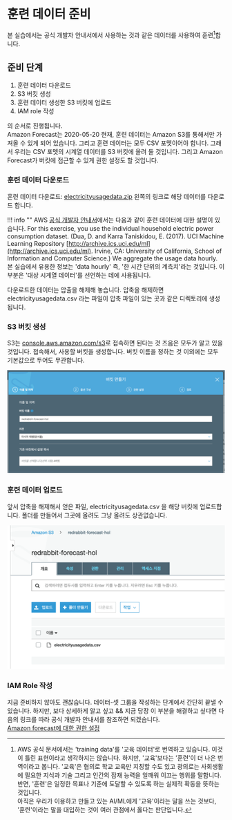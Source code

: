 # 훈련 데이터 준비

본 실습에서는 공식 개발자 안내서에서 사용하는 것과 같은 데이터를 사용하여 훈련[^1]합니다.

[^1]:  AWS 공식 문서에서는 'training data'를 '교육 데이터'로 번역하고 있습니다.
  이것이 틀린 표현이라고 생각하지는 않습니다. 하지만, '교육'보다는 '훈련'이 더 나은 번역이라고 봅니다.
  '교육'은 협의로 학교 교육만 지칭할 수도 있고 광의로는 사회생활에 필요한 지식과 기술 그리고 인간의 잠재
  능력을 일깨워 이끄는 행위를 말합니다. 반면, '훈련'은 일정한 목표나 기준에 도달할 수 있도록 하는
  실제적 확동을 뜻하는 것입니다.  
  아직은 우리가 이용하고 만들고 있는 AI/ML에게 '교육'이라는 말을 쓰는 것보다, '훈련'이라는 말을
  대입하는 것이 여러 관점에서 옳다는 판단입니다.

## 준비 단계

1. 훈련 데이터 다운로드
2. S3 버킷 생성
3. 훈련 데이터 생성한 S3 버킷에 업로드
4. IAM role 작성

의 순서로 진행됩니다.  
Amazon Forecast는 2020-05-20 현재, 훈련 데이터는 Amazon S3를 통해서만 가져올 수 있게 되어 있습니다.
그리고 훈련 데이터는 모두 CSV 포멧이어야 합니다. 그래서 우리는 CSV 포멧의 시계열 데이터를 S3 버킷에 올려 둘 것입니다. 그리고 Amazon Forecast가 버킷에 접근할 수 있게 권한 설정도 할 것입니다.

### 훈련 데이터 다운로드

훈련 데이터 다운로드: [electricityusagedata.zip](https://docs.aws.amazon.com/forecast/latest/dg/samples/electricityusagedata.zip) 왼쪽의 링크로 해당 데이터를 다운로드 합니다.

!!! info ""
    AWS [공식 개발자 안내서](https://docs.aws.amazon.com/forecast/latest/dg/getting-started.html#gs-upload-data-to-s3)에서는 다음과 같이 훈련 데이터에 대한 설명이 있습니다.
    For this exercise, you use the individual household electric power consumption dataset. (Dua, D. and Karra Taniskidou, E. (2017). UCI Machine Learning Repository [http://archive.ics.uci.edu/ml](http://archive.ics.uci.edu/ml). Irvine, CA: University of California, School of Information and Computer Science.) We aggregate the usage data hourly.  
    본 실습에서 유용한 정보는 'data hourly' 즉, '한 시간 단위의 계측치'라는 것입니다.
    이 부분은 '대상 시계열 데이터'를 선언하는 데에 사용됩니다.

다운로드한 데이터는 압출을 해제해 놓습니다. 압축을 해제하면 electricityusagedata.csv 라는 파일이
압축 파일이 있는 곳과 같은 디렉토리에 생성됩니다.

### S3 버킷 생성

S3는 [console.aws.amazon.com/s3](https://console.aws.amazon.com/s3)로 접속하면
된다는 것 즈음은 모두가 알고 있을 것입니다. 접속해서, 사용할 버킷을 생성합니다. 버킷 이름을 정하는 것
이외에는 모두 기본값으로 두어도 무관합니다.

![create S3 bucket](./steps/00-01-create-s3-bucket.png)

### 훈련 데이터 업로드

앞서 압축을 해제해서 얻은 파일, electricityusagedata.csv 을 해당 버킷에 업로드합니다.
폴더를 만들어서 그곳에 올려도 그냥 올려도 상관없습니다.

![upload training data on S3 bucket](./steps/00-02-upload-training-data.png)

### IAM Role 작성

지금 준비하지 않아도 괜찮습니다. 데이터-셋 그룹을 작성하는 단계에서 간단히 끝낼 수 있습니다. 하지만,
보다 상세하게 알고 싶고 && 지금 당장 이 부분을 해결하고 싶다면 다음의 링크를 따라
공식 개발자 안내서를 참조하면 되겠습니다.  
[Amazon forecast에 대한 권한 설정](https://docs.aws.amazon.com/ko_kr/forecast/latest/dg/aws-forecast-iam-roles.html)

